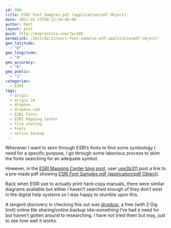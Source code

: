 ```yaml
---
id: 380
title: ESRI Font Samples.pdf (application/pdf Object)
date: 2011-02-23T08:12:59-06:00
author: Matt
layout: post
guid: http://maprantala.com/?p=380
permalink: /2011/02/23/esri-font-samples-pdf-applicationpdf-object/
geo_latitude:
  - "0"
geo_longitude:
  - "0"
geo_accuracy:
  - "0"
geo_public:
  - "1"
categories:
  - ESRI
tags:
  - arcgis
  - arcgis 10
  - dropbox
  - dropbox.com
  - ESRI Fonts
  - ESRI Mapping Center
  - file sharing
  - Fonts
  - online backup
---
```

Whenever I want to skim through ESRI&#8217;s fonts to find some symbology I need for a specific purpose, I go through some laborious process to skim the fonts searching for an adequate symbol.

However, in the [ESRI Mapping Center blog post,](http://blogs.esri.com/Support/blogs/mappingcenter/archive/2010/04/05/About-Fonts-in-ArcMap-Symbols.aspx) user [use2b311](http://blogs.esri.com/Support/user/Profile.aspx?UserID=24410) post a link to a pre-made pdf showing [ESRI Font Samples.pdf (application/pdf Object)](http://maprantala.com/wp-content/uploads/2011/02/ESRI-Font-Samples.pdf).

Back when ESRI use to actually print hard-copy manuals, there were similar diagrams available but either I haven&#8217;t searched enough of they don&#8217;t exist in the digital help systems so I was happy to stumble upon this.

A tangent discovery in checking this out was [dropbox](http://www.dropbox.com/features), a free (with 2 Gig limit) online file sharing/online backup site&#8211;something I&#8217;ve had a need for but haven&#8217;t gotten around to researching. I have not tried them but may, just to see how well it works.

<div id="geo-post-380" class="geo geo-post" style="display: none">
  <span class="latitude"></span><span class="longitude"></span>
</div>
